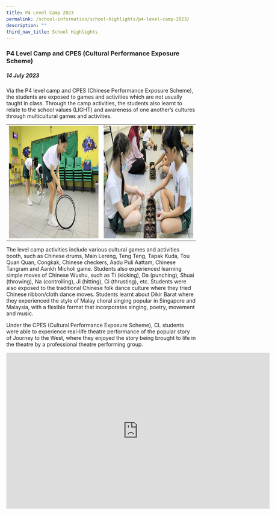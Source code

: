 ```yaml
---
title: P4 Level Camp 2023
permalink: /school-information/school-highlights/p4-level-camp-2023/
description: ""
third_nav_title: School Highlights
---
```

### P4 Level Camp and CPES (Cultural Performance Exposure Scheme)

##### 14 July 2023

Via the P4 level camp and CPES (Chinese Performance Exposure Scheme), the students are exposed to games and activities which are not usually taught in class. Through the camp activities, the students also learnt to relate to the school values (LIGHT) and awareness of one another’s cultures through multicultural games and activities.

<table>
<tbody><tr>
		<td><img alt="p3ljifly01" src="/images/P4%20Level%20Camp%202023/students%20playing%20the%20main%20lereng%20game_.JPG" style="width:450px;height:300px;"> </td>
		<td><img alt="p3ljifly02" src="/images/P4%20Level%20Camp%202023/students%20playing%20the%20congkak%20game_.JPG" style="width:450px;height:300px;"> </td>
</tr></tbody></table>

The level camp activities include various cultural games and activities booth, such as Chinese drums, Main Lereng, Teng Teng, Tapak Kuda, Tou Quan Quan, Congkak, Chinese checkers, Aadu Puli Aattam, Chinese Tangram and Aankh Micholi game. Students also experienced learning simple moves of Chinese Wushu, such as Ti (kicking), Da (punching), Shuai (throwing), Na (controlling), Ji (hitting), Ci (thrusting), etc. Students were also exposed to the traditional Chinese folk dance culture where they tried Chinese ribbon/cloth dance moves. Students learnt about Dikir Barat where they experienced the style of Malay choral singing popular in Singapore and Malaysia, with a flexible format that incorporates singing, poetry, movement and music. 

Under the CPES (Cultural Performance Exposure Scheme), CL students were able to experience real-life theatre performance of the popular story of Journey to the West, where they enjoyed the story being brought to life in the theatre by a  professional theatre performing group.

<center><iframe allowfullscreen="" allow="accelerometer; autoplay; clipboard-write; encrypted-media; gyroscope; picture-in-picture; web-share" frameborder="0" title="YouTube video player" src="https://www.youtube.com/embed/chdi1gpnyEs" height="415" width="700"></iframe></center>